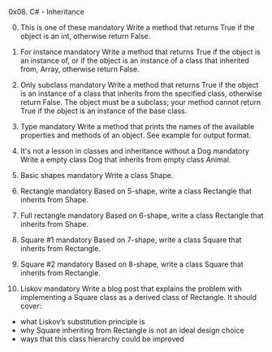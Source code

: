 0x08. C# - Inheritance

0. This is one of these mandatory
Write a method that returns True if the object is an int, otherwise return False.

1. For instance mandatory
Write a method that returns True if the object is an instance of, or if the object is an instance of a class that inherited from, Array, otherwise return False.

2. Only subclass mandatory
Write a method that returns True if the object is an instance of a class that inherits from the specified class, otherwise return False. The object must be a subclass; your method cannot return True if the object is an instance of the base class.

3. Type mandatory
Write a method that prints the names of the available properties and methods of an object. See example for output format.

4. It's not a lesson in classes and inheritance without a Dog mandatory
Write a empty class Dog that inherits from empty class Animal.

5. Basic shapes mandatory
Write a class Shape.

6. Rectangle mandatory
Based on 5-shape, write a class Rectangle that inherits from Shape.

7. Full rectangle mandatory
Based on 6-shape, write a class Rectangle that inherits from Shape.

8. Square #1 mandatory
Based on 7-shape, write a class Square that inherits from Rectangle.

9. Square #2 mandatory
Based on 8-shape, write a class Square that inherits from Rectangle.

10. Liskov mandatory
Write a blog post that explains the problem with implementing a Square class as a derived class of Rectangle. It should cover:

 - what Liskov’s substitution principle is
 - why Square inheriting from Rectangle is not an ideal design choice
 - ways that this class hierarchy could be improved
